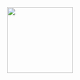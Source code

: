 <div align = "center">
<img src = "https://github-readme-stats.vercel.app/api?username=Muffin0&show_icons=true&theme=tokyonight" width = "% 100" height = "150px" />
</div>
